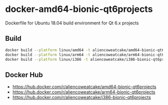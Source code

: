 # docker-amd64-bionic-qt6projects
Dockerfile for Ubuntu 18.04 build environment for Qt 6.x projects

## Build

```bash
docker build --platform linux/amd64 -t aliencoweatcake/amd64-bionic-qt6projects:qt6.8.3u1 .
docker build --platform linux/arm64 -t aliencoweatcake/arm64-bionic-qt6projects:qt6.8.3u1 .
docker build --platform linux/i386 -t aliencoweatcake/i386-bionic-qt6projects:qt6.8.3u1 .
```

## Docker Hub

* https://hub.docker.com/r/aliencoweatcake/amd64-bionic-qt6projects
* https://hub.docker.com/r/aliencoweatcake/arm64-bionic-qt6projects
* https://hub.docker.com/r/aliencoweatcake/i386-bionic-qt6projects

